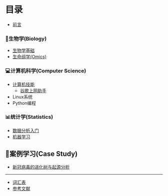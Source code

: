 # 目录

* [前言](README.md)

### 🧬生物学(Biology)
* [生物学基础](BiologyBasics.md)
* [生命组学(Omics)](Biology/Omics.md)


### 💻计算机科学(Computer Science)
* [计算机技能](ComputerSkills.md)
    * [谷歌上网助手](CompSci/Ghelper.md)
* Linux系统
* Python编程


### 📊统计学(Statistics)
* [数据分析入门](DataAnalytics.md)
* [机器学习](Statistics/MachineLearning.md)



## 📖案例学习(Case Study)
* [新冠病毒的进化树与起源分析](StudyCase/nCoV-tree.md)


----
* [词汇表](GLOSSARY.md)
* [参考文献](References.md)